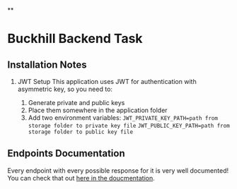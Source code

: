 
**

# Buckhill Backend Task

## Installation Notes
1. JWT Setup
This application uses JWT for authentication with asymmetric key, so you need to:
	
	 1. Generate private and public keys
	 2. Place them somewhere in the application folder
	 3. Add two environment variables:
		    	`JWT_PRIVATE_KEY_PATH=path from storage folder to private key file`
		    	`JWT_PUBLIC_KEY_PATH=path from storage folder to public key file`

## Endpoints Documentation
Every endpoint with every possible response for it is very well documented! You can check that out [here in the doucmentation](https://app.swaggerhub.com/apis-docs/OmarTaherSaad/BuckhillTaskPetShopOTS/1.0.0).
